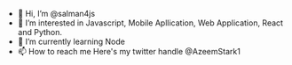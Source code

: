- 👋 Hi, I’m @salman4js
- 👀 I’m interested in Javascript, Mobile Apllication, Web Application, React and Python.
- 🌱 I’m currently learning Node
- 📫 How to reach me Here's my twitter handle @AzeemStark1

<!---
salman4js/salman4js is a ✨ special ✨ repository because its `README.md` (this file) appears on your GitHub profile.
You can click the Preview link to take a look at your changes.
--->

